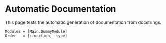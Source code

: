 # Automatic Documentation

This page tests the automatic generation of documentation from docstrings.

```@autodocs
Modules = [Main.DummyModule]
Order   = [:function, :type]
```
